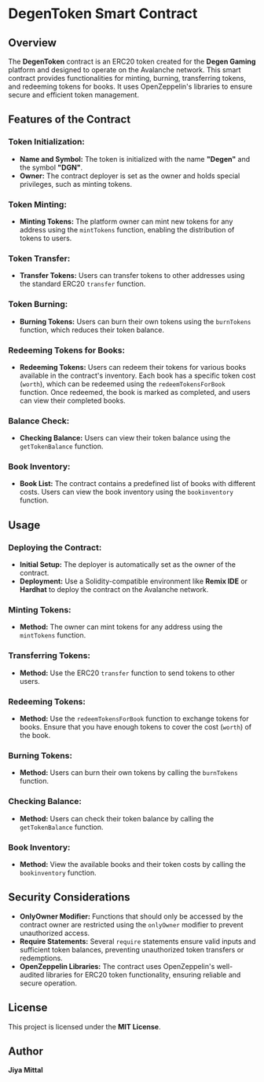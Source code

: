 

# DegenToken Smart Contract

## Overview
The **DegenToken** contract is an ERC20 token created for the **Degen Gaming** platform and designed to operate on the Avalanche network. This smart contract provides functionalities for minting, burning, transferring tokens, and redeeming tokens for books. It uses OpenZeppelin's libraries to ensure secure and efficient token management.

## Features of the Contract

### Token Initialization:
- **Name and Symbol:** The token is initialized with the name **"Degen"** and the symbol **"DGN"**.
- **Owner:** The contract deployer is set as the owner and holds special privileges, such as minting tokens.

### Token Minting:
- **Minting Tokens:** The platform owner can mint new tokens for any address using the `mintTokens` function, enabling the distribution of tokens to users.

### Token Transfer:
- **Transfer Tokens:** Users can transfer tokens to other addresses using the standard ERC20 `transfer` function.

### Token Burning:
- **Burning Tokens:** Users can burn their own tokens using the `burnTokens` function, which reduces their token balance.

### Redeeming Tokens for Books:
- **Redeeming Tokens:** Users can redeem their tokens for various books available in the contract's inventory. Each book has a specific token cost (`worth`), which can be redeemed using the `redeemTokensForBook` function. Once redeemed, the book is marked as completed, and users can view their completed books.

### Balance Check:
- **Checking Balance:** Users can view their token balance using the `getTokenBalance` function.

### Book Inventory:
- **Book List:** The contract contains a predefined list of books with different costs. Users can view the book inventory using the `bookinventory` function.

## Usage

### Deploying the Contract:
- **Initial Setup:** The deployer is automatically set as the owner of the contract.
- **Deployment:** Use a Solidity-compatible environment like **Remix IDE** or **Hardhat** to deploy the contract on the Avalanche network.

### Minting Tokens:
- **Method:** The owner can mint tokens for any address using the `mintTokens` function.

### Transferring Tokens:
- **Method:** Use the ERC20 `transfer` function to send tokens to other users.

### Redeeming Tokens:
- **Method:** Use the `redeemTokensForBook` function to exchange tokens for books. Ensure that you have enough tokens to cover the cost (`worth`) of the book.

### Burning Tokens:
- **Method:** Users can burn their own tokens by calling the `burnTokens` function.

### Checking Balance:
- **Method:** Users can check their token balance by calling the `getTokenBalance` function.

### Book Inventory:
- **Method:** View the available books and their token costs by calling the `bookinventory` function.

## Security Considerations
- **OnlyOwner Modifier:** Functions that should only be accessed by the contract owner are restricted using the `onlyOwner` modifier to prevent unauthorized access.
- **Require Statements:** Several `require` statements ensure valid inputs and sufficient token balances, preventing unauthorized token transfers or redemptions.
- **OpenZeppelin Libraries:** The contract uses OpenZeppelin's well-audited libraries for ERC20 token functionality, ensuring reliable and secure operation.

## License
This project is licensed under the **MIT License**.

## Author
**Jiya Mittal**
